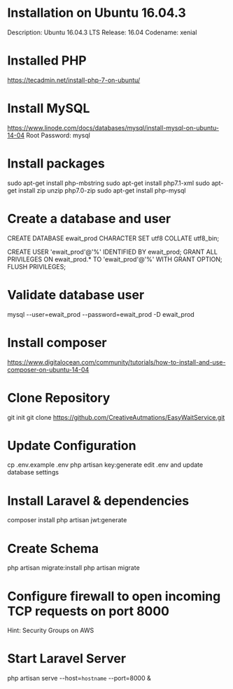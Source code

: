 # Installation on Ubuntu 16.04.3
Description:    Ubuntu 16.04.3 LTS
Release:        16.04
Codename:       xenial

# Installed PHP
https://tecadmin.net/install-php-7-on-ubuntu/

# Install MySQL
https://www.linode.com/docs/databases/mysql/install-mysql-on-ubuntu-14-04
Root Password: mysql

# Install packages
sudo apt-get install php-mbstring 
sudo apt-get install php7.1-xml
sudo apt-get  install zip unzip php7.0-zip
sudo apt-get install php-mysql

# Create a database and user
CREATE DATABASE ewait_prod CHARACTER SET utf8 COLLATE utf8_bin;

CREATE USER 'ewait_prod'@'%' IDENTIFIED BY ewait_prod;
GRANT ALL PRIVILEGES ON ewait_prod.* TO 'ewait_prod'@'%' WITH GRANT OPTION;
FLUSH PRIVILEGES;

# Validate database user
mysql --user=ewait_prod --password=ewait_prod -D ewait_prod

# Install composer
https://www.digitalocean.com/community/tutorials/how-to-install-and-use-composer-on-ubuntu-14-04

# Clone Repository
git init
git clone https://github.com/CreativeAutmations/EasyWaitService.git

# Update Configuration
cp .env.example .env
php artisan key:generate
edit .env and update database settings

# Install Laravel \& dependencies
composer install
php artisan jwt:generate

# Create Schema
php artisan  migrate:install
php artisan  migrate

# Configure firewall to open incoming TCP requests on port 8000
Hint: Security Groups on AWS

# Start Laravel Server
php artisan serve --host=`hostname` --port=8000 &


